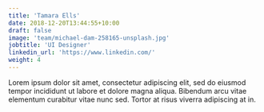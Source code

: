 ```yaml
---
title: 'Tamara Ells'
date: 2018-12-20T13:44:55+10:00
draft: false
image: 'team/michael-dam-258165-unsplash.jpg'
jobtitle: 'UI Designer'
linkedin_url: 'https://www.linkedin.com/'
weight: 4
---
```


Lorem ipsum dolor sit amet, consectetur adipiscing elit, sed do eiusmod tempor incididunt ut labore et dolore magna aliqua. Bibendum arcu vitae elementum curabitur vitae nunc sed. Tortor at risus viverra adipiscing at in.
